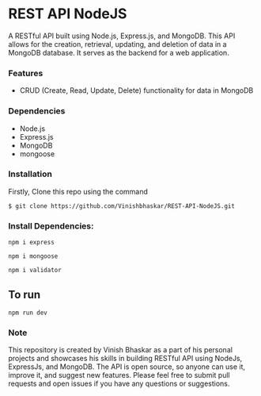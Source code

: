﻿# REST API NodeJS
A RESTful API built using Node.js, Express.js, and MongoDB. This API allows for the creation, retrieval, updating, and deletion of data in a MongoDB database. It serves as the backend for a web application.

### Features
- CRUD (Create, Read, Update, Delete) functionality for data in MongoDB

### Dependencies
- Node.js
- Express.js
- MongoDB
- mongoose

### Installation

Firstly, Clone this repo using the command
```
$ git clone https://github.com/Vinishbhaskar/REST-API-NodeJS.git
```


###  Install Dependencies:
```
npm i express
```
```
npm i mongoose
```
```
npm i validator
```

## To run
```
npm run dev
```

### Note
This repository is created by Vinish Bhaskar as a part of his personal projects and showcases his skills in building RESTful API using NodeJs, ExpressJs, and MongoDB. The API is open source, so anyone can use it, improve it, and suggest new features. Please feel free to submit pull requests and open issues if you have any questions or suggestions.
